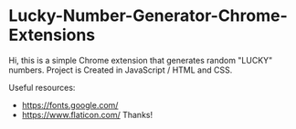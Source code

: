 # Lucky-Number-Generator-Chrome-Extensions
Hi, this is a simple Chrome extension that generates random "LUCKY" numbers.
Project is Created in JavaScript / HTML and CSS.

Useful resources:
- https://fonts.google.com/
- https://www.flaticon.com/
Thanks!